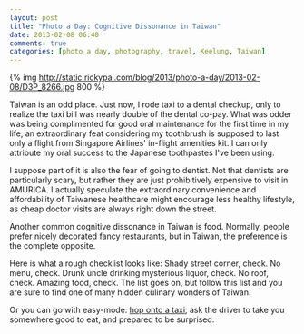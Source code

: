 ```yaml
---
layout: post
title: "Photo a Day: Cognitive Dissonance in Taiwan"
date: 2013-02-08 06:40
comments: true
categories: [photo a day, photography, travel, Keelung, Taiwan]
---
```


{% img http://static.rickypai.com/blog/2013/photo-a-day/2013-02-08/D3P_8266.jpg 800 %}

Taiwan is an odd place. Just now, I rode taxi to a dental checkup, only to realize the taxi bill was nearly double of the dental co-pay. What was odder was being complimented for good oral maintenance for the first time in my life, an extraordinary feat considering my toothbrush is supposed to last only a flight from Singapore Airlines' in-flight amenities kit. I can only attribute my oral success to the Japanese toothpastes I've been using. 

I suppose part of it is also the fear of going to dentist. Not that dentists are particularly scary, but rather they are just prohibitively expensive to visit in AMURICA. I actually speculate the extraordinary convenience and affordability of Taiwanese healthcare might encourage less healthy lifestyle, as cheap doctor visits are always right down the street.

Another common cognitive dissonance in Taiwan is food. Normally, people prefer nicely decorated fancy restaurants, but in Taiwan, the preference is the complete opposite.

Here is what a rough checklist looks like: Shady street corner, check. No menu, check. Drunk uncle drinking mysterious liquor, check. No roof, check. Amazing food, check. The list goes on, but follow this list and you are sure to find one of many hidden culinary wonders of Taiwan.

Or you can go with easy-mode: [hop onto a taxi](/blog/2013/02/07/photo-a-day-taxis-in-asia/), ask the driver to take you somewhere good to eat, and prepared to be surprised.